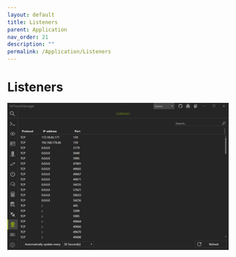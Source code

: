 ```yaml
---
layout: default
title: Listeners
parent: Application
nav_order: 21
description: ""
permalink: /Application/Listeners
---
```


# Listeners

![Listeners](Listeners.png)